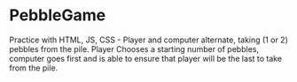 # PebbleGame
Practice with HTML, JS, CSS - Player and computer alternate, taking (1 or 2) pebbles from the pile. Player Chooses a starting number of pebbles, computer goes first and is able to ensure that player will be the last to take from the pile.
